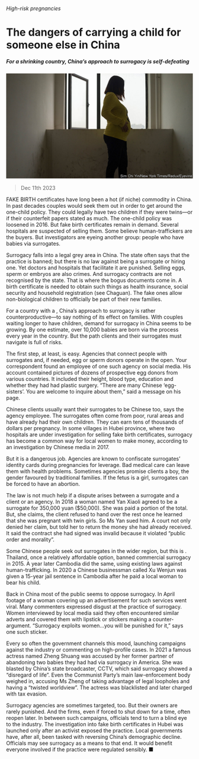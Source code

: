 ###### High-risk pregnancies

# The dangers of carrying a child for someone else in China 

##### For a shrinking country, China’s approach to surrogacy is self-defeating 

![image](images/20231216_CNP001.jpg) 

> Dec 11th 2023 

FAKE BIRTH certificates have long been a hot (if niche) commodity in China. In past decades couples would seek them out in order to get around the one-child policy. They could legally have two children if they were twins—or if their counterfeit papers stated as much. The one-child policy was loosened in 2016. But fake birth certificates remain in demand. Several hospitals are suspected of selling them. Some believe human-traffickers are the buyers. But investigators are eyeing another group: people who have babies via surrogates.

Surrogacy falls into a legal grey area in China. The state often says that the practice is banned; but there is no law against being a surrogate or hiring one. Yet doctors and hospitals that facilitate it are punished. Selling eggs, sperm or embryos are also crimes. And surrogacy contracts are not recognised by the state. That is where the bogus documents come in. A birth certificate is needed to obtain such things as health insurance, social security and household registration (see Chaguan). The fake ones allow non-biological children to officially be part of their new families.

For a country with a , China’s approach to surrogacy is rather counterproductive—to say nothing of its effect on families. With couples waiting longer to have children, demand for surrogacy in China seems to be growing. By one estimate, over 10,000 babies are born via the process every year in the country. But the path clients and their surrogates must navigate is full of risks.

The first step, at least, is easy. Agencies that connect people with surrogates and, if needed, egg or sperm donors operate in the open. Your correspondent found an employee of one such agency on social media. His account contained pictures of dozens of prospective egg donors from various countries. It included their height, blood type, education and whether they had had plastic surgery. “There are many Chinese ‘egg-sisters’. You are welcome to inquire about them,” said a message on his page.

Chinese clients usually want their surrogates to be Chinese too, says the agency employee. The surrogates often come from poor, rural areas and have already had their own children. They can earn tens of thousands of dollars per pregnancy. In some villages in Hubei province, where two hospitals are under investigation for selling fake birth certificates, surrogacy has become a common way for local women to make money, according to an investigation by Chinese media in 2017.

But it is a dangerous job. Agencies are known to confiscate surrogates’ identity cards during pregnancies for leverage. Bad medical care can leave them with health problems. Sometimes agencies promise clients a boy, the gender favoured by traditional families. If the fetus is a girl, surrogates can be forced to have an abortion.

The law is not much help if a dispute arises between a surrogate and a client or an agency. In 2018 a woman named Yan Xiaoli agreed to be a surrogate for 350,000 yuan ($50,000). She was paid a portion of the total. But, she claims, the client refused to hand over the rest once he learned that she was pregnant with twin girls. So Ms Yan sued him. A court not only denied her claim, but told her to return the money she had already received. It said the contract she had signed was invalid because it violated “public order and morality”.

Some Chinese people seek out surrogates in the wider region, but this is . Thailand, once a relatively affordable option, banned commercial surrogacy in 2015. A year later Cambodia did the same, using existing laws against human-trafficking. In 2020 a Chinese businessman called Xu Wenjun was given a 15-year jail sentence in Cambodia after he paid a local woman to bear his child.

Back in China most of the public seems to oppose surrogacy. In April footage of a woman covering up an advertisement for such services went viral. Many commenters expressed disgust at the practice of surrogacy. Women interviewed by local media said they often encountered similar adverts and covered them with lipstick or stickers making a counter-argument. “Surrogacy exploits women…you will be punished for it,” says one such sticker.

Every so often the government channels this mood, launching campaigns against the industry or commenting on high-profile cases. In 2021 a famous actress named Zheng Shuang was accused by her former partner of abandoning two babies they had had via surrogacy in America. She was blasted by China’s state broadcaster, CCTV, which said surrogacy showed a “disregard of life”. Even the Communist Party’s main law-enforcement body weighed in, accusing Ms Zheng of taking advantage of legal loopholes and having a “twisted worldview”. The actress was blacklisted and later charged with tax evasion. 

Surrogacy agencies are sometimes targeted, too. But their owners are rarely punished. And the firms, even if forced to shut down for a time, often reopen later. In between such campaigns, officials tend to turn a blind eye to the industry. The investigation into fake birth certificates in Hubei was launched only after an activist exposed the practice. Local governments have, after all, been tasked with reversing China’s demographic decline. Officials may see surrogacy as a means to that end. It would benefit everyone involved if the practice were regulated sensibly. ■


